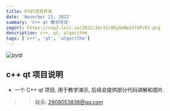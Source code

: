 ```yaml
---
title: PYQT项目开发
date: 'Noverber 21, 2022'
summary: 'C++ qt 教学项目'
imgUrl: https://vip2.loli.io/2022/10/22/ODyGeNp2StbPvEV.png
description: c++, qt, algorithm
tags: ['c++', 'qt', 'algorithm']
---
```


![pyqt](https://vip2.loli.io/2022/10/22/ODyGeNp2StbPvEV.png)

## c++ qt 项目说明

- 一个 C++ qt 项目, 用于教学演示, 后续会提供部分代码讲解和图片.

> > 联系: 2908053838@qq.com

